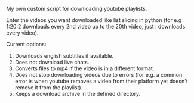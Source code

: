 My own custom script for downloading youtube playlists.

Enter the videos you want downloaded like list slicing in python (for e.g 1:20:2 downloads every
2nd video up to the 20th video, just : downloads every video).

Current options:
1) Downloads english subtitles if available.
2) Does not download live chats.
3) Converts files to mp4 if the video is in a different format.
4) Does not stop downloading videos due to errors (for e.g. a common error is when
youtube removes a video from their platform yet doesn't remove it from the playlist).
5) Keeps a download archive in the defined directory.
